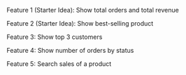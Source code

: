 Feature 1 (Starter Idea): Show total orders and total revenue

Feature 2 (Starter Idea): Show best-selling product

Feature 3: Show top 3 customers

Feature 4: Show number of orders by status

Feature 5: Search sales of a product
